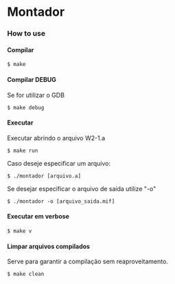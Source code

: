 # Montador

### How to use

#### Compilar

```
$ make
```

#### Compilar DEBUG

Se for utilizar o GDB

```
$ make debug
```

#### Executar

Executar abrindo o arquivo W2-1.a

```
$ make run
```

Caso deseje especificar um arquivo:

```
$ ./montador [arquivo.a]
```

Se desejar especificar o arquivo de saída utilize "-o"

```
$ ./montador -o [arquivo_saida.mif]
```


#### Executar em verbose
```
$ make v
```

#### Limpar arquivos compilados

Serve para garantir a compilação sem reaproveitamento.

```
$ make clean
```
